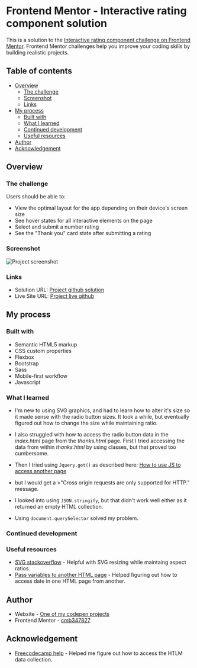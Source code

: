 # Frontend Mentor - Interactive rating component solution

This is a solution to the [Interactive rating component challenge on Frontend Mentor](https://www.frontendmentor.io/challenges/interactive-rating-component-koxpeBUmI). Frontend Mentor challenges help you improve your coding skills by building realistic projects. 

## Table of contents

- [Overview](#overview)
  - [The challenge](#the-challenge)
  - [Screenshot](#screenshot)
  - [Links](#links)
- [My process](#my-process)
  - [Built with](#built-with)
  - [What I learned](#what-i-learned)
  - [Continued development](#continued-development)
  - [Useful resources](#useful-resources)
- [Author](#author)
- [Acknowledgement](#ackknowledgement)

## Overview

### The challenge

Users should be able to:

- View the optimal layout for the app depending on their device's screen size
- See hover states for all interactive elements on the page
- Select and submit a number rating
- See the "Thank you" card state after submitting a rating

### Screenshot

![Project screenshot](https://i.postimg.cc/vTr0vMPJ/Capture.png)

### Links

- Solution URL: [Project github solution](https://github.com/cmb347827/interactive-rating.github.io)
- Live Site URL: [Project live github](https://cmb347827.github.io/interactive-rating.github.io/)

## My process

### Built with

- Semantic HTML5 markup
- CSS custom properties
- Flexbox
- Bootstrap
- Sass
- Mobile-first workflow
- Javascript

### What I learned

- I'm new to using SVG graphics, and had to learn how to alter it's size so it made sense with the radio button sizes. It took a while, but eventually figured out how to change the size while maintaining ratio.

- I also struggled with how to access the radio button data in the <em>index.html</em> page from the <em>thanks.html</em> page. First I tried accessing the data from within <em>thanks.html</em> by using classes, but that proved too cumbersome. 

- Then I tried using <code>Jquery.get()</code> as described here: [How to use JS to access another page](https://stackoverflow.com/questions/12899047/how-to-use-javascript-to-access-another-pages-elements)

- but I would get a >"Cross origin requests are only supported for HTTP." message. 

- I looked into using `JSON.stringify`, but that didn't work well either as it returned an empty HTML collection.

- Using `document.querySelector` solved my problem.



### Continued development


### Useful resources

- [SVG stackoverflow](https://stackoverflow.com/questions/8639383/how-do-i-center-an-svg-in-a-div) - Helpful with SVG resizing while maintaing aspect ratios.
- [Pass variables to another HTML page](https://lage.us/Javascript-Pass-Variables-to-Another-Page.html) - Helped figuring out how to access date in one HTML page from another.

## Author

- Website - [One of my codepen projects](https://codepen.io/cynthiab72/pen/oNybYON)
- Frontend Mentor - [cmb347827](https://www.frontendmentor.io/profile/cmb347827)

## Acknowledgement

- [Freecodecamp help](https://forum.freecodecamp.org/t/how-to-access-an-htmlobject-properties-using-json/578428) - Helped me figure out how to access the HTLM data collection.



